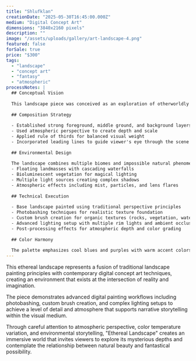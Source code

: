 ```yaml
---
title: "Shlufklan"
creationDate: "2025-05-30T16:45:00.000Z"
medium: "Digital Concept Art"
dimensions: "3840x2160 pixels"
description: ""
image: "/assets/uploads/gallery/art-landscape-4.png"
featured: false
forSale: true
price: "$300"
tags:
  - "landscape"
  - "concept art"
  - "fantasy"
  - "atmospheric"
processNotes: |
  ## Conceptual Vision
  
  This landscape piece was conceived as an exploration of otherworldly environments, blending familiar natural elements with fantastical atmospheric conditions to create a sense of wonder and mystery.
  
  ## Composition Strategy
  
  - Established strong foreground, middle ground, and background layers
  - Used atmospheric perspective to create depth and scale
  - Applied rule of thirds for balanced visual weight
  - Incorporated leading lines to guide viewer's eye through the scene
  
  ## Environmental Design
  
  The landscape combines multiple biomes and impossible natural phenomena:
  - Floating landmasses with cascading waterfalls
  - Bioluminescent vegetation for magical lighting
  - Multiple light sources creating complex shadows
  - Atmospheric effects including mist, particles, and lens flares
  
  ## Technical Execution
  
  - Base landscape painted using traditional perspective principles
  - Photobashing techniques for realistic texture foundation
  - Custom brush creation for organic textures (rocks, vegetation, water)
  - Advanced lighting setup with multiple rim lights and ambient occlusion
  - Post-processing effects for atmospheric depth and color grading
  
  ## Color Harmony
  
  The palette emphasizes cool blues and purples with warm accent colors to create a twilight/dawn atmosphere that feels both serene and mysterious.
---
```


This ethereal landscape represents a fusion of traditional landscape painting principles with contemporary digital concept art techniques, creating an environment that exists at the intersection of reality and imagination.

The piece demonstrates advanced digital painting workflows including photobashing, custom brush creation, and complex lighting setups to achieve a level of detail and atmosphere that supports narrative storytelling within the visual medium.

Through careful attention to atmospheric perspective, color temperature variation, and environmental storytelling, "Ethereal Landscape" creates an immersive world that invites viewers to explore its mysterious depths and contemplate the relationship between natural beauty and fantastical possibility.